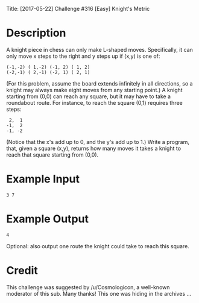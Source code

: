 Title: [2017-05-22] Challenge #316 [Easy] Knight's Metric

# Description

A knight piece in chess can only make L-shaped moves. Specifically, it can only move x steps to the right and y steps up if (x,y) is one of:

    (-1,-2) ( 1,-2) (-1, 2) ( 1, 2)
    (-2,-1) ( 2,-1) (-2, 1) ( 2, 1)

(For this problem, assume the board extends infinitely in all directions, so a knight may always make eight moves from any starting point.) A knight starting from (0,0) can reach any square, but it may have to take a roundabout route. For instance, to reach the square (0,1) requires three steps:

     2,  1
    -1,  2
    -1, -2

(Notice that the x's add up to 0, and the y's add up to 1.) Write a program, that, given a square (x,y), returns how many moves it takes a knight to reach that square starting from (0,0).

# Example Input

    3 7

# Example Output

    4

Optional: also output one route the knight could take to reach this square.

# Credit

This challenge was suggested by /u/Cosmologicon, a well-known moderator of this sub. Many thanks! This one was hiding in the archives ... 